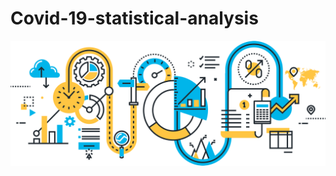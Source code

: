 # Covid-19-statistical-analysis
<img src="/Temp(Not_Important)/screenshots/s2.png" width="whatever" height="whatever">
